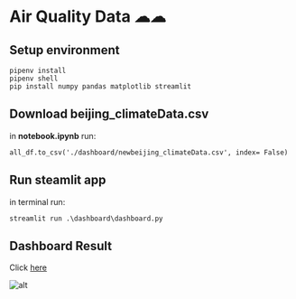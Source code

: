 # Air Quality Data ☁☁

## Setup environment
```
pipenv install
pipenv shell
pip install numpy pandas matplotlib streamlit
```

## Download beijing_climateData.csv

in **notebook.ipynb** run:
```
all_df.to_csv('./dashboard/newbeijing_climateData.csv', index= False)
```
## Run steamlit app

in terminal run:
```
streamlit run .\dashboard\dashboard.py
```

## Dashboard Result

Click [here](https://air-quality-dataset-2-artsam.streamlit.app/)

![alt]('Screenshot.png')